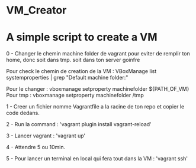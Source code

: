 # VM_Creator
# A simple script to create a VM


0 - Changer le chemin machine folder  de vagrant pour eviter de remplir ton home, donc soit dans tmp. soit dans ton server goinfre

Pour check le chemin de creation de la VM :
	VBoxManage list systemproperties | grep "Default machine folder:"

Pour le changer :
	vboxmanage setproperty machinefolder ${PATH_OF_VM}
Pour tmp :	vboxmanage setproperty machinefolder /tmp

1 - Creer un fichier nomme Vagrantfile a la racine de ton repo et copier le code dedans.

2 - Run la command :
	'vagrant plugin install vagrant-reload'

3 - Lancer vagrant :
	'vagrant up'

4 - Attendre 5 ou 10min.

5 - Pour lancer un terminal en local qui fera tout dans la VM :
	'vagrant ssh'